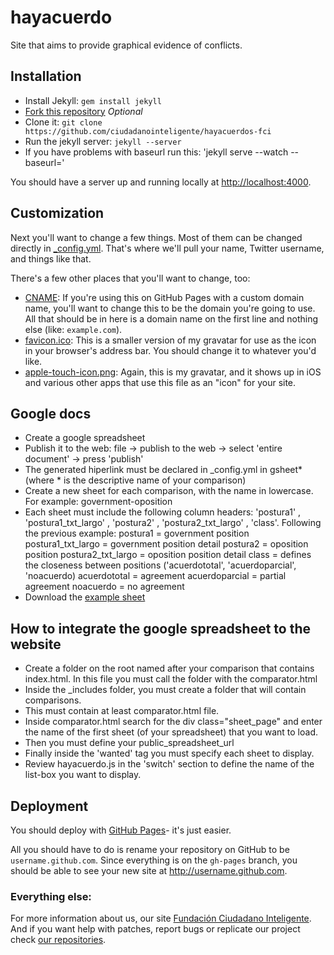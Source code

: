 hayacuerdo
==========

Site that aims to provide graphical evidence of conflicts.

## Installation

- Install Jekyll: `gem install jekyll`
- [Fork this repository](https://github.com/ciudadanointeligente/hayacuerdos-fci/fork) *Optional*
- Clone it: `git clone https://github.com/ciudadanointeligente/hayacuerdos-fci`
- Run the jekyll server: `jekyll --server`
- If you have problems with baseurl run this: 'jekyll serve --watch --baseurl='

You should have a server up and running locally at <http://localhost:4000>.

## Customization

Next you'll want to change a few things. Most of them can be changed directly in
[_config.yml](https://github.com/ciudadanointeligente/hayacuerdos-fci/blob/gh-pages/_config.yml). That's
where we'll pull your name, Twitter username, and things like that.

There's a few other places that you'll want to change, too:

- [CNAME](https://github.com/ciudadanointeligente/hayacuerdos-fci/blob/gh-pages/CNAME): If you're using
  this on GitHub Pages with a custom domain name, you'll want to change this
  to be the domain you're going to use. All that should be in here is a
  domain name on the first line and nothing else (like: `example.com`).
- [favicon.ico](https://github.com/ciudadanointeligente/hayacuerdos-fci/blob/gh-pages/favicon.ico): This
  is a smaller version of my gravatar for use as the icon in your browser's
  address bar. You should change it to whatever you'd like.
- [apple-touch-icon.png](https://github.com/ciudadanointeligente/hayacuerdos-fci/blob/gh-pages/apple-touch-icon.png):
  Again, this is my gravatar, and it shows up in iOS and various other apps
  that use this file as an "icon" for your site.

## Google docs

- Create a google spreadsheet
- Publish it to the web: file -> publish to the web -> select 'entire document' -> press 'publish'
- The generated hiperlink must be declared in _config.yml in gsheet* (where * is the descriptive name of your comparison)
- Create a new sheet for each comparison, with the name in lowercase. For example: government-oposition
- Each sheet must include the following column headers: 'postura1' , 'postura1_txt_largo' , 'postura2' , 'postura2_txt_largo' , 'class'.
  Following the previous example: 
    postura1 = government position
    postura1_txt_largo = government position detail
    postura2 = oposition position
    postura2_txt_largo = oposition position detail
    class = defines the closeness between positions ('acuerdototal', 'acuerdoparcial', 'noacuerdo)
      acuerdototal = agreement
      acuerdoparcial = partial agreement
      noacuerdo = no agreement
- Download the [example sheet](https://docs.google.com/spreadsheets/d/1V2gqtFl7rvZOv9Hbd4f5_3Z45OsyqVyht7FxE5EtiK8/edit?usp=sharing)

## How to integrate the google spreadsheet to the website

- Create a folder on the root named after your comparison that contains index.html. In this file you must call the folder with the comparator.html
- Inside the _includes folder, you must create a folder that will contain comparisons.
- This must contain at least comparator.html file.
- Inside comparator.html search for the div class="sheet_page" and enter the name of the first sheet (of your spreadsheet) that you want to load.
- Then you must define your public_spreadsheet_url
- Finally inside the 'wanted' tag you must specify each sheet to display. 
- Review hayacuerdo.js in the 'switch' section to define the name of the list-box you want to display.

## Deployment

You should deploy with [GitHub Pages](http://pages.github.com)- it's just
easier.

All you should have to do is rename your repository on GitHub to be
`username.github.com`. Since everything is on the `gh-pages` branch, you
should be able to see your new site at <http://username.github.com>.

### Everything else:

For more information about us, our site [Fundación Ciudadano Inteligente](http://www.ciudadanointeligente.org/).
And if you want help with patches, report bugs or replicate our project check [our repositories](https://github.com/ciudadanointeligente/).